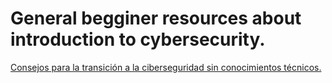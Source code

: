# General begginer resources about introduction to cybersecurity.

[Consejos para la transición a la ciberseguridad sin conocimientos técnicos.](https://ichi.pro/es/consejos-para-la-transicion-a-la-ciberseguridad-sin-conocimientos-tecnicos-88959286636106)
